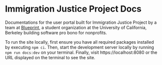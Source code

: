 # Immigration Justice Project Docs

Documentations for the user portal built for Immigration Justice Project by a team at [Blueprint](https://calblueprint.org), a student organization at the University of California, Berkeley building software pro bono for nonprofits.

To run the site locally, first ensure you have all required packages installed by executing `npm ci`. Then, start the development server locally by running `npm run docs:dev` on your terminal. Finally, visit https://localhost:8080 or the URL displayed on the terminal to see the site.
